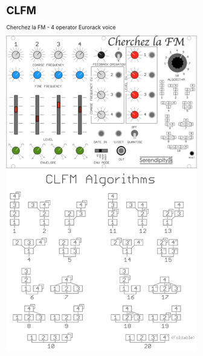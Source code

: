 # CLFM
Cherchez la FM - 4 operator Eurorack voice

<img src="CLFM.png" alt="Panel" width=635>

<img src="Algorithms.png" alt="Algorithms" width=635>
